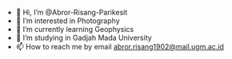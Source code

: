 - 👋 Hi, I’m @Abror-Risang-Parikesit
- 👀 I’m interested in Photography
- 🌱 I’m currently learning Geophysics
- 💞️ I’m studying in Gadjah Mada University
- 📫 How to reach me by email abror.risang1902@mail.ugm.ac.id
